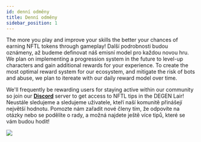 ```yaml
---
id: denní odměny
title: Denní odměny
sidebar_position: 1
---
```


The more you play and improve your skills the better your chances of earning NFTL tokens through gameplay! Další podrobnosti budou oznámeny, až budeme definovat náš emisní model pro každou novou hru. We plan on implementing a progression system in the future to level-up characters and gain additional rewards for your experience. To create the most optimal reward system for our ecosystem, and mitigate the risk of bots and abuse, we plan to itereate with our daily reward model over time.

We'll frequently be rewarding users for staying active within our community so join our **[Discord](https://discord.gg/niftyleague)** server to get access to NFTL tips in the DEGEN Lair! Neustále sledujeme a sledujeme uživatele, kteří naší komunitě přinášejí největší hodnotu. Pomozte nám zařadit nové členy tím, že odpovíte na otázky nebo se podělíte o rady, a možná najdete ještě více tipů, které se vám budou hodit!

![](/img/twitch-stream.png)

